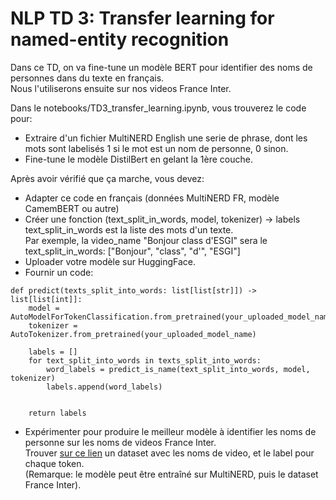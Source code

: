 # NLP TD 3: Transfer learning for named-entity recognition

Dans ce TD, on va fine-tune un modèle BERT pour identifier des noms de personnes dans du texte en français. <br/>
Nous l'utiliserons ensuite sur nos videos France Inter.

Dans le notebooks/TD3_transfer_learning.ipynb, vous trouverez le code pour:
- Extraire d'un fichier MultiNERD English une serie de phrase, dont les mots sont labelisés 1 si le mot est un nom de personne, 0 sinon.
- Fine-tune le modèle DistilBert en gelant la 1ère couche.

Après avoir vérifié que ça marche, vous devez:
- Adapter ce code en français (données MultiNERD FR, modèle CamemBERT ou autre)
- Créer une fonction (text_split_in_words, model, tokenizer) -> labels <br/>
text_split_in_words est la liste des mots d'un texte. <br/>
Par exemple, la video_name "Bonjour class d'ESGI" sera le text_split_in_words: ["Bonjour", "class", "d'", "ESGI"]
- Uploader votre modèle sur HuggingFace.
- Fournir un code:

```
def predict(texts_split_into_words: list[list[str]]) -> list[list[int]]:
    model = AutoModelForTokenClassification.from_pretrained(your_uploaded_model_name)
    tokenizer = AutoTokenizer.from_pretrained(your_uploaded_model_name)

    labels = []
    for text_split_into_words in texts_split_into_words:
        word_labels = predict_is_name(text_split_into_words, model, tokenizer)
        labels.append(word_labels)


    return labels
```
- Expérimenter pour produire le meilleur modèle à identifier les noms de personne sur les noms de videos France Inter.<br/>
Trouver [sur ce lien](https://drive.google.com/file/d/1ZEuK3JYIgXhG90rKUyq2rLAZW4VexD5J/view?usp=drive_link) un dataset avec les noms de video, et le label pour chaque token. <br/>
(Remarque: le modèle peut être entraîné sur MultiNERD, puis le dataset France Inter).
